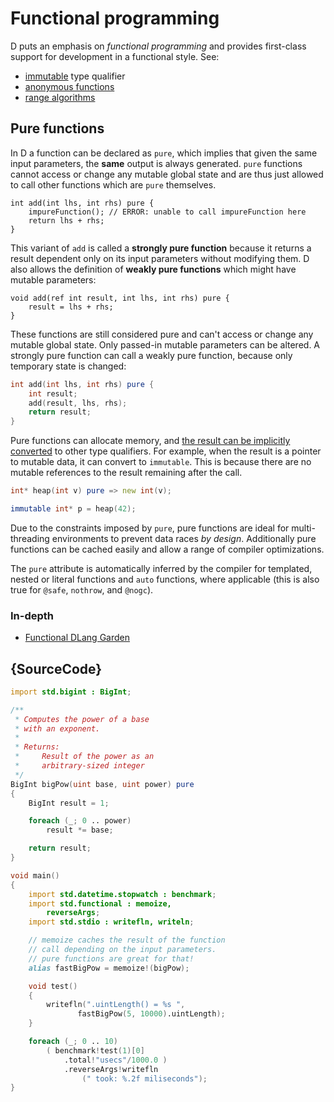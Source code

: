 # Functional programming

D puts an emphasis on *functional programming* and provides
first-class support for development
in a functional style. See:
* [immutable](../basics/type-qualifiers) type qualifier
* [anonymous functions](../basics/delegates#anonymous-functions-lambdas)
* [range algorithms](range-algorithms)

## Pure functions

In D a function can be declared as `pure`, which implies
that given the same input parameters, the **same** output
is always generated. `pure` functions cannot access or change
any mutable global state and are thus just allowed to call other
functions which are `pure` themselves.

    int add(int lhs, int rhs) pure {
        impureFunction(); // ERROR: unable to call impureFunction here
        return lhs + rhs;
    }

This variant of `add` is called a **strongly pure function**
because it returns a result dependent only on its input
parameters without modifying them. D also allows the
definition of **weakly pure functions** which might
have mutable parameters:

    void add(ref int result, int lhs, int rhs) pure {
        result = lhs + rhs;
    }

These functions are still considered pure and can't
access or change any mutable global state. Only passed-in
mutable parameters can be altered. A strongly pure
function can call a weakly pure function, because only
temporary state is changed:

```d
int add(int lhs, int rhs) pure {
    int result;
    add(result, lhs, rhs);
    return result;
}
```

Pure functions can allocate memory, and [the result can
be implicitly converted](https://dlang.org/spec/function.html#pure-factory-functions)
to other type qualifiers. For example, when the result is
a pointer to mutable data, it can convert to `immutable`.
This is because there are no mutable references to the
result remaining after the call.

```d
int* heap(int v) pure => new int(v);

immutable int* p = heap(42);
```

Due to the constraints imposed by `pure`, pure functions
are ideal for multi-threading environments to prevent
data races *by design*. Additionally pure functions
can be cached easily and allow a range of compiler
optimizations.

The `pure` attribute is automatically inferred
by the compiler for templated, nested or literal functions and `auto` functions,
where applicable (this is also true for `@safe`, `nothrow`,
and `@nogc`).

### In-depth

- [Functional DLang Garden](https://garden.dlang.io/)

## {SourceCode}

```d
import std.bigint : BigInt;

/**
 * Computes the power of a base
 * with an exponent.
 *
 * Returns:
 *     Result of the power as an
 *     arbitrary-sized integer
 */
BigInt bigPow(uint base, uint power) pure
{
    BigInt result = 1;

    foreach (_; 0 .. power)
        result *= base;

    return result;
}

void main()
{
    import std.datetime.stopwatch : benchmark;
    import std.functional : memoize,
        reverseArgs;
    import std.stdio : writefln, writeln;

    // memoize caches the result of the function
    // call depending on the input parameters.
    // pure functions are great for that!
    alias fastBigPow = memoize!(bigPow);

    void test()
    {
        writefln(".uintLength() = %s ",
               fastBigPow(5, 10000).uintLength);
    }

    foreach (_; 0 .. 10)
        ( benchmark!test(1)[0]
            .total!"usecs"/1000.0 )
            .reverseArgs!writefln
                (" took: %.2f miliseconds");
}
```
